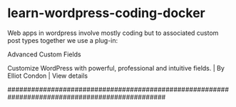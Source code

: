 # learn-wordpress-coding-docker

Web apps in wordpress involve mostly coding but to associated custom post types together we use a 
plug-in:

Advanced Custom Fields
	

Customize WordPress with powerful, professional and intuitive fields.
| By Elliot Condon | View details

################################################################################################


